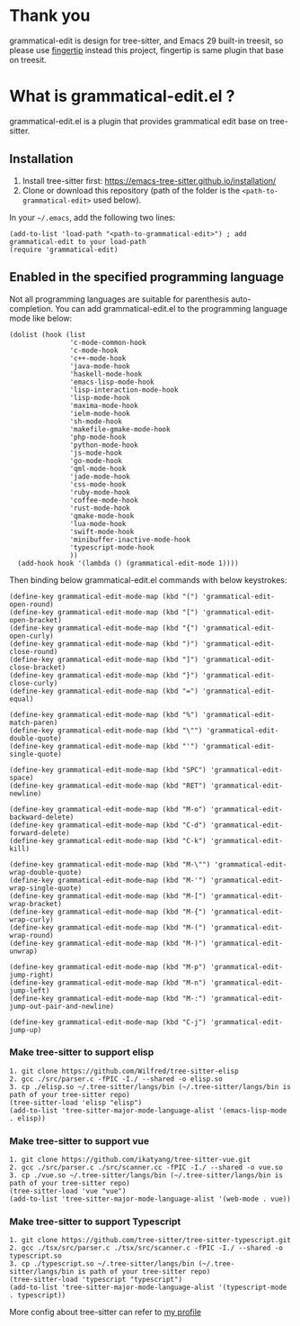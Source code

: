 # Thank you
grammatical-edit is design for tree-sitter, and Emacs 29 built-in treesit, so please use [fingertip](https://github.com/manateelazycat/fingertip) instead this project, fingertip is same plugin that base on treesit.

# What is grammatical-edit.el ?
grammatical-edit.el is a plugin that provides grammatical edit base on tree-sitter.

## Installation
1. Install tree-sitter first: https://emacs-tree-sitter.github.io/installation/
2. Clone or download this repository (path of the folder is the `<path-to-grammatical-edit>` used below).

In your `~/.emacs`, add the following two lines:
```Elisp
(add-to-list 'load-path "<path-to-grammatical-edit>") ; add grammatical-edit to your load-path
(require 'grammatical-edit)
```

## Enabled in the specified programming language
Not all programming languages ​​are suitable for parenthesis auto-completion.
You can add grammatical-edit.el to the programming language mode like below:

```Elisp
(dolist (hook (list
               'c-mode-common-hook
               'c-mode-hook
               'c++-mode-hook
               'java-mode-hook
               'haskell-mode-hook
               'emacs-lisp-mode-hook
               'lisp-interaction-mode-hook
               'lisp-mode-hook
               'maxima-mode-hook
               'ielm-mode-hook
               'sh-mode-hook
               'makefile-gmake-mode-hook
               'php-mode-hook
               'python-mode-hook
               'js-mode-hook
               'go-mode-hook
               'qml-mode-hook
               'jade-mode-hook
               'css-mode-hook
               'ruby-mode-hook
               'coffee-mode-hook
               'rust-mode-hook
               'qmake-mode-hook
               'lua-mode-hook
               'swift-mode-hook
               'minibuffer-inactive-mode-hook
               'typescript-mode-hook
               ))
  (add-hook hook '(lambda () (grammatical-edit-mode 1))))
```

Then binding below grammatical-edit.el commands with below keystrokes:

```Elisp
(define-key grammatical-edit-mode-map (kbd "(") 'grammatical-edit-open-round)
(define-key grammatical-edit-mode-map (kbd "[") 'grammatical-edit-open-bracket)
(define-key grammatical-edit-mode-map (kbd "{") 'grammatical-edit-open-curly)
(define-key grammatical-edit-mode-map (kbd ")") 'grammatical-edit-close-round)
(define-key grammatical-edit-mode-map (kbd "]") 'grammatical-edit-close-bracket)
(define-key grammatical-edit-mode-map (kbd "}") 'grammatical-edit-close-curly)
(define-key grammatical-edit-mode-map (kbd "=") 'grammatical-edit-equal)

(define-key grammatical-edit-mode-map (kbd "%") 'grammatical-edit-match-paren)
(define-key grammatical-edit-mode-map (kbd "\"") 'grammatical-edit-double-quote)
(define-key grammatical-edit-mode-map (kbd "'") 'grammatical-edit-single-quote)

(define-key grammatical-edit-mode-map (kbd "SPC") 'grammatical-edit-space)
(define-key grammatical-edit-mode-map (kbd "RET") 'grammatical-edit-newline)

(define-key grammatical-edit-mode-map (kbd "M-o") 'grammatical-edit-backward-delete)
(define-key grammatical-edit-mode-map (kbd "C-d") 'grammatical-edit-forward-delete)
(define-key grammatical-edit-mode-map (kbd "C-k") 'grammatical-edit-kill)

(define-key grammatical-edit-mode-map (kbd "M-\"") 'grammatical-edit-wrap-double-quote)
(define-key grammatical-edit-mode-map (kbd "M-'") 'grammatical-edit-wrap-single-quote)
(define-key grammatical-edit-mode-map (kbd "M-[") 'grammatical-edit-wrap-bracket)
(define-key grammatical-edit-mode-map (kbd "M-{") 'grammatical-edit-wrap-curly)
(define-key grammatical-edit-mode-map (kbd "M-(") 'grammatical-edit-wrap-round)
(define-key grammatical-edit-mode-map (kbd "M-)") 'grammatical-edit-unwrap)

(define-key grammatical-edit-mode-map (kbd "M-p") 'grammatical-edit-jump-right)
(define-key grammatical-edit-mode-map (kbd "M-n") 'grammatical-edit-jump-left)
(define-key grammatical-edit-mode-map (kbd "M-:") 'grammatical-edit-jump-out-pair-and-newline)

(define-key grammatical-edit-mode-map (kbd "C-j") 'grammatical-edit-jump-up)
```

### Make tree-sitter to support elisp

```
1. git clone https://github.com/Wilfred/tree-sitter-elisp
2. gcc ./src/parser.c -fPIC -I./ --shared -o elisp.so
3. cp ./elisp.so ~/.tree-sitter/langs/bin (~/.tree-sitter/langs/bin is path of your tree-sitter repo)
(tree-sitter-load 'elisp "elisp")
(add-to-list 'tree-sitter-major-mode-language-alist '(emacs-lisp-mode . elisp))
```
### Make tree-sitter to support vue

```
1. git clone https://github.com/ikatyang/tree-sitter-vue.git
2. gcc ./src/parser.c ./src/scanner.cc -fPIC -I./ --shared -o vue.so
3. cp ./vue.so ~/.tree-sitter/langs/bin (~/.tree-sitter/langs/bin is path of your tree-sitter repo)
(tree-sitter-load 'vue "vue")
(add-to-list 'tree-sitter-major-mode-language-alist '(web-mode . vue))
```

### Make tree-sitter to support Typescript

```
1. git clone https://github.com/tree-sitter/tree-sitter-typescript.git
2. gcc ./tsx/src/parser.c ./tsx/src/scanner.c -fPIC -I./ --shared -o typescript.so
3. cp ./typescript.so ~/.tree-sitter/langs/bin (~/.tree-sitter/langs/bin is path of your tree-sitter repo)
(tree-sitter-load 'typescript "typescript")
(add-to-list 'tree-sitter-major-mode-language-alist '(typescript-mode . typescript))
```

More config about tree-sitter can refer to [my profile](https://github.com/manateelazycat/lazycat-emacs/blob/master/site-lisp/config/init-tree-sitter.el)
